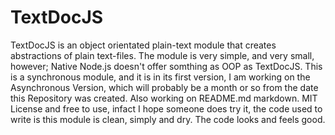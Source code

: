 # TextDocJS
TextDocJS is an object orientated plain-text module that creates abstractions of plain text-files. The module is very simple, and very small, however; Native Node.js doesn't offer somthing as OOP as TextDocJS. This is a synchronous module, and it is in its first version, I am working on the Asynchronous Version, which will probably be a month or so from the date this Repository was created. Also working on README.md markdown. MIT License and free to use, infact I hope someone does try it, the code used to write is this module is clean, simply and dry. The code looks and feels good.
